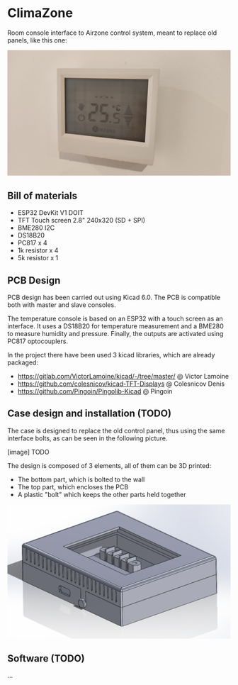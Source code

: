 # ClimaZone

Room console interface to Airzone control system, meant to replace old panels, like this one:

![image info](img/airzone_orig.jpeg)

## Bill of materials
 - ESP32 DevKit V1 DOIT
 - TFT Touch screen 2.8" 240x320 (SD + SPI)
 - BME280 I2C
 - DS18B20
 - PC817 x 4
 - 1k resistor x 4
 - 5k resistor x 1

## PCB Design
PCB design has been carried out using Kicad 6.0. The PCB is compatible both with master and slave consoles.

The temperature console is based on an ESP32 with a touch screen as an interface. It uses a DS18B20 for temperature measurement and a BME280 to measure humidity and pressure. Finally, the outputs are activated using PC817 optocouplers.

In the project there have been used 3 kicad libraries, which are already packaged:
 - https://gitlab.com/VictorLamoine/kicad/-/tree/master/ @ Victor Lamoine
 - https://github.com/colesnicov/kicad-TFT-Displays @ Colesnicov Denis
 - https://github.com/Pingoin/Pingolib-Kicad @ Pingoin

## Case design and installation (TODO)
The case is designed to replace the old control panel, thus using the same interface bolts, as can be seen in the following picture.

[image] TODO

The design is composed of 3 elements, all of them can be 3D printed:
- The bottom part, which is bolted to the wall
- The top part, which encloses the PCB
- A plastic "bolt" which keeps the other parts held together

![image info](img/case_assembly.PNG)


## Software (TODO)
...
